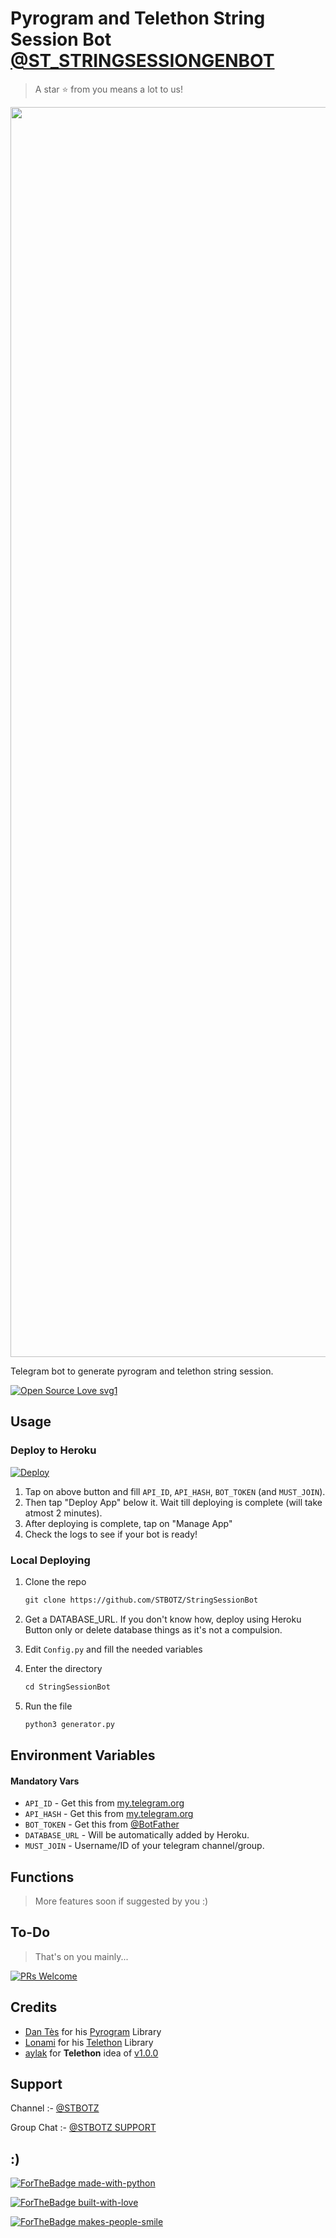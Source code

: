 # Pyrogram and Telethon String Session Bot [@ST_STRINGSESSIONGENBOT](https://t.me/@ST_STRINGSESSIONGENBOT)

> A star ⭐ from you means a lot to us!

<p align="center"><a href="https://www.github.com/StarkBotsIndustries/StringSessionBot"><img src="https://telegra.ph/file/7ec22c82f580a334dd13e.jpg" width="2000"></a></p>

Telegram bot to generate pyrogram and telethon string session.

[![Open Source Love svg1](https://badges.frapsoft.com/os/v1/open-source.svg?v=103)](https://github.com/STBOTZ/StringSessionBot/)

## Usage

### Deploy to Heroku

[![Deploy](https://www.herokucdn.com/deploy/button.svg)](https://heroku.com/deploy?template=https://github.com/STBOTZ/StringSessionBot)

1. Tap on above button and fill `API_ID`, `API_HASH`, `BOT_TOKEN` (and `MUST_JOIN`).
2. Then tap "Deploy App" below it. Wait till deploying is complete (will take atmost 2 minutes).
3. After deploying is complete, tap on "Manage App"
4. Check the logs to see if your bot is ready!

### Local Deploying

1. Clone the repo
   ```markdown
   git clone https://github.com/STBOTZ/StringSessionBot
   ```
2. Get a DATABASE_URL. If you don't know how, deploy using Heroku Button only or delete database things as it's not a compulsion.
   
3. Edit `Config.py` and fill the needed variables

4. Enter the directory
   ```markdown
   cd StringSessionBot
   ```
5. Run the file
   ```markdown
   python3 generator.py
   ```

## Environment Variables

#### Mandatory Vars

- `API_ID` - Get this from [my.telegram.org](https://my.telegram.org/auth)
- `API_HASH` - Get this from [my.telegram.org](https://my.telegram.org/auth)
- `BOT_TOKEN` - Get this from [@BotFather](https://t.me/BotFather)
- `DATABASE_URL` - Will be automatically added by Heroku.
- `MUST_JOIN` - Username/ID of your telegram channel/group.

## Functions

> More features soon if suggested by you :)

## To-Do

> That's on you mainly...

[![PRs Welcome](https://img.shields.io/badge/PRs-welcome-brightgreen.svg?style=flat-square)](http://makeapullrequest.com)

## Credits

- [Dan Tès](https://github.com/STBOTZ) for his [Pyrogram](https://docs.pyrogram.org) Library
- [Lonami](https://github.STBOTZ) for his [Telethon](https://docs.telethon.dev) Library 
- [aylak](https://t.me/ayIak) for **Telethon** idea of [v1.0.0](https://github.com/STBOTZ/StringSessionBot/commit/48e06bb6d9ed156797ef4bc0dab88820fef948f3)

## Support

Channel :- [@STBOTZ](https://t.me/STBOTZ)

Group Chat :- [@STBOTZ SUPPORT](https://t.me/ST_BOTZ)

## :)

[![ForTheBadge made-with-python](http://ForTheBadge.com/images/badges/made-with-python.svg)](https://www.python.org/)

[![ForTheBadge built-with-love](http://ForTheBadge.com/images/badges/built-with-love.svg)](https://github.com/StarkBotsIndustries)

[![ForTheBadge makes-people-smile](http://ForTheBadge.com/images/badges/makes-people-smile.svg)](https://github.com/StarkBotsIndustries)
